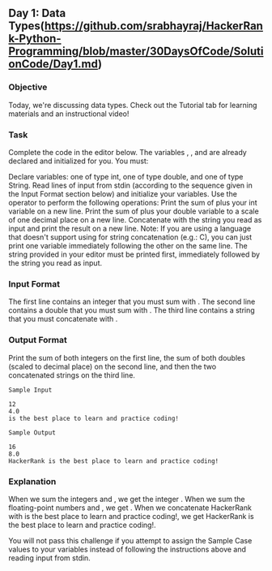 ## Day 1: Data Types(https://github.com/srabhayraj/HackerRank-Python-Programming/blob/master/30DaysOfCode/SolutionCode/Day1.md)

### Objective
Today, we're discussing data types. Check out the Tutorial tab for learning materials and an instructional video!

### Task
Complete the code in the editor below. The variables , , and  are already declared and initialized for you. You must:

Declare  variables: one of type int, one of type double, and one of type String.
Read  lines of input from stdin (according to the sequence given in the Input Format section below) and initialize your  variables.
Use the  operator to perform the following operations:
Print the sum of  plus your int variable on a new line.
Print the sum of  plus your double variable to a scale of one decimal place on a new line.
Concatenate  with the string you read as input and print the result on a new line.
Note: If you are using a language that doesn't support using  for string concatenation (e.g.: C), you can just print one variable immediately following the other on the same line. The string provided in your editor must be printed first, immediately followed by the string you read as input.

### Input Format
The first line contains an integer that you must sum with .
The second line contains a double that you must sum with .
The third line contains a string that you must concatenate with .


### Output Format
Print the sum of both integers on the first line, the sum of both doubles (scaled to  decimal place) on the second line, and then the two concatenated strings on the third line.

```
Sample Input

12
4.0
is the best place to learn and practice coding!
```
```
Sample Output

16
8.0
HackerRank is the best place to learn and practice coding!
```
### Explanation

When we sum the integers  and , we get the integer .
When we sum the floating-point numbers  and , we get .
When we concatenate HackerRank with is the best place to learn and practice coding!, we get HackerRank is the best place to learn and practice coding!.

You will not pass this challenge if you attempt to assign the Sample Case values to your variables instead of following the instructions above and reading input from stdin.
